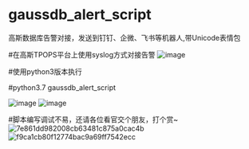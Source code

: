 # gaussdb_alert_script
高斯数据库告警对接，发送到钉钉、企微、飞书等机器人,带Unicode表情包

#在高斯TPOPS平台上使用syslog方式对接告警
![image](https://github.com/LANDH/gaussdb_alert_script/assets/22723905/56b7014f-1c7f-4418-bb0b-a91240c60fae)

#使用python3版本执行

#python3.7 gaussdb_alert_script

![image](https://github.com/LANDH/gaussdb_alert_script/assets/22723905/79687e01-ed2d-4605-ab4b-60fcd518fa57)
![image](https://github.com/LANDH/gaussdb_alert_script/assets/22723905/4198a36b-78df-4c36-81c1-fbabaf6f3055)

#脚本编写调试不易，还请各位看官交个朋友，打个赏~
![7e861dd982008cb63481c875a0cac4b](https://github.com/LANDH/gaussdb_alert_script/assets/22723905/73e6f310-c302-4c6a-93af-2188dcc4e4fc)
![f9ca1cb80f12774bac9a69ff7542ecc](https://github.com/LANDH/gaussdb_alert_script/assets/22723905/a22a29a9-f831-4740-845b-ec4f2f27ba63)
